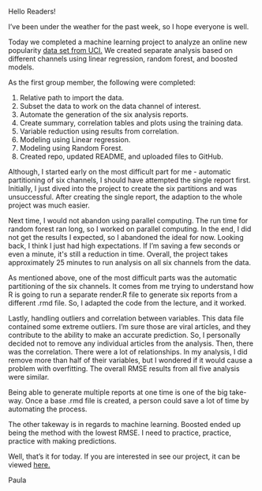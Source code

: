 Hello Readers!

I’ve been under the weather for the past week, so I hope everyone is well.

Today we completed a machine learning project to analyze an online new popularity [data set from UCI.](https://archive.ics.uci.edu/ml/datasets/Online+News+Popularity) We created separate analysis based on different channels using linear regression, random forest, and boosted models.

As the first group member, the following were completed:
1.	Relative path to import the data.
2.	Subset the data to work on the data channel of interest.
3.	Automate the generation of the six analysis reports.
4.	Create summary, correlation tables and plots using the training data.
5.	Variable reduction using results from correlation.
6.	Modeling using Linear regression.
7.	Modeling using Random Forest.
8.	Created repo, updated README, and uploaded files to GitHub.

Although, I started early on the most difficult part for me - automatic partitioning of six channels, I should have attempted the single report first. Initially, I just dived into the project to create the six partitions and was unsuccessful. After creating the single report, the adaption to the whole project was much easier.

Next time, I would not abandon using parallel computing. The run time for random forest ran long, so I worked on parallel computing. In the end, I did not get the results I expected, so I abandoned the ideal for now. Looking back, I think I just had high expectations. If I’m saving a few seconds or even a minute, it's still a reduction in time. Overall, the project takes approximately 25 minutes to run analysis on all six channels from the data.

As mentioned above, one of the most difficult parts was the automatic partitioning of the six channels. It comes from me trying to understand how R is going to run a separate render.R file to generate six reports from a different .rmd file. So, I adapted the code from the lecture, and it worked.

Lastly, handling outliers and correlation between variables. This data file contained some extreme outliers. I’m sure those are viral articles, and they contribute to the ability to make an accurate prediction. So, I personally decided not to remove any individual articles from the analysis. Then, there was the correlation. There were a lot of relationships. In my analysis, I did remove more than half of their variables, but I wondered if it would cause a problem with overfitting. The overall RMSE results from all five analysis were similar.

Being able to generate multiple reports at one time is one of the big take-way. Once a base .rmd file is created, a person could save a lot of time by automating the process. 

The other takeway is in regards to machine learning.  Boosted ended up being the method with the lowest RMSE.  I need to practice, practice, practice with making predictions.

Well, that’s it for today.  If you are interested in see our project, it can be viewed [here.]( https://pmb-7684.github.io/ST558_Project_3/)

Paula

